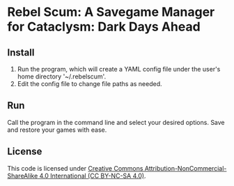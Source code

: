 # Rebel Scum: A Savegame Manager for Cataclysm: Dark Days Ahead

## Install
1. Run the program, which will create a YAML config file under the user's home directory '~/.rebelscum'.
2. Edit the config file to change file paths as needed.

## Run
Call the program in the command line and select your desired options. Save and restore your games with ease.

## License
This code is licensed under [Creative Commons Attribution-NonCommercial-ShareAlike 4.0 International (CC BY-NC-SA 4.0)](https://creativecommons.org/licenses/by-nc-sa/4.0/).

